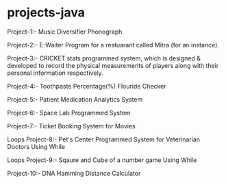 # projects-java

Project-1:- Music Diversifier Phonograph.

Project-2:- E-Waiter Program for a restuarant called Mitra (for an instance).

Project-3:- CRICKET stats programmed system, which is designed & developed to record the physical measurements of players along with their personal information respectively.

Project-4:- Toothpaste Percentage(%) Flouride Checker

Project-5:- Patient Medication Analytics System

Project-6:- Space Lab Programmed System

Project-7:- Ticket Booking System for Movies

Loops Project-8:- Pet's Center Programmed System for Veterinarian Doctors Using While

Loops Project-9:- Sqaure and Cube of a number game Using While

Project-10:- DNA Hamming Distance Calculator
